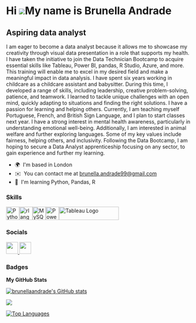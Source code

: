 Hi ![](https://user-images.githubusercontent.com/18350557/176309783-0785949b-9127-417c-8b55-ab5a4333674e.gif)My name is Brunella Andrade
========================================================================================================================================

Aspiring data analyst
---------------------

I am eager to become a data analyst because it allows me to showcase my creativity through visual data presentation in a role that supports my health. I have taken the initiative to join the Data Technician Bootcamp to acquire essential skills like Tableau, Power BI, pandas, R Studio, Azure, and more. This training will enable me to excel in my desired field and make a meaningful impact in data analysis. I have spent six years working in childcare as a childcare assistant and babysitter. During this time, I developed a range of skills, including leadership, creative problem-solving, patience, and teamwork. I learned to tackle unique challenges with an open mind, quickly adapting to situations and finding the right solutions. I have a passion for learning and helping others. Currently, I am teaching myself Portuguese, French, and British Sign Language, and I plan to start classes next year. I have a strong interest in mental health awareness, particularly in understanding emotional well-being. Additionally, I am interested in animal welfare and further exploring languages. Some of my key values include fairness, helping others, and inclusivity. Following the Data Bootcamp, I am hoping to secure a Data Analyst apprenticeship focusing on any sector, to gain experience and further my learning.

* 🌍  I'm based in London
* ✉️  You can contact me at [brunella.andrade99@gmail.com](mailto:brunella.andrade99@gmail.com)
* 🧠  I'm learning Python, Pandas, R

### Skills


<p align="left">
<a href="https://www.python.org/" target="_blank" rel="noreferrer"><img src="https://raw.githubusercontent.com/danielcranney/readme-generator/main/public/icons/skills/python-colored.svg" width="36" height="36" alt="Python" /></a><a href="https://www.r-project.org/" target="_blank" rel="noreferrer"><img src="https://raw.githubusercontent.com/danielcranney/readme-generator/main/public/icons/skills/rlang-colored.svg" width="36" height="36" alt="rlang" /></a><a href="https://www.mysql.com/" target="_blank" rel="noreferrer"><img src="https://raw.githubusercontent.com/danielcranney/readme-generator/main/public/icons/skills/mysql-colored.svg" width="36" height="36" alt="MySQL" /></a><a href="https://app.powerbi.com/" target="_blank" rel="noreferrer"><img src="https://cdn.worldvectorlogo.com/logos/power-bi.svg" width="36" height="36" alt="PowerBI" /></a><a href="https://tableau.com/" target="_blank" rel="noreferrer; return false;"><img src="https://raw.githubusercontent.com/gilbarbara/logos/main/logos/tableau.svg" width="163" height="36" alt="Tableau Logo" /></a>
</p>


### Socials

<p align="left"> <a href="https://www.github.com/brunellaandrade" target="_blank" rel="noreferrer"> <picture> <source media="(prefers-color-scheme: dark)" srcset="https://raw.githubusercontent.com/danielcranney/readme-generator/main/public/icons/socials/github-dark.svg" /> <source media="(prefers-color-scheme: light)" srcset="https://raw.githubusercontent.com/danielcranney/readme-generator/main/public/icons/socials/github.svg" /> <img src="https://raw.githubusercontent.com/danielcranney/readme-generator/main/public/icons/socials/github.svg" width="32" height="32" /> </picture> </a> <a href="https://www.linkedin.com/in/brunella-andrade-66442b338/" target="_blank" rel="noreferrer"> <picture> <source media="(prefers-color-scheme: dark)" srcset="https://raw.githubusercontent.com/danielcranney/readme-generator/main/public/icons/socials/linkedin-dark.svg" /> <source media="(prefers-color-scheme: light)" srcset="https://raw.githubusercontent.com/danielcranney/readme-generator/main/public/icons/socials/linkedin.svg" /> <img src="https://raw.githubusercontent.com/danielcranney/readme-generator/main/public/icons/socials/linkedin.svg" width="32" height="32" /> </picture> </a></p>

### Badges

<b>My GitHub Stats</b>

<a href="http://www.github.com/brunellaandrade"><img src="https://github-readme-stats.vercel.app/api?username=brunellaandrade&show_icons=true&hide=&count_private=true&title_color=0891b2&text_color=ffffff&icon_color=facc15&bg_color=000000&hide_border=true&show_icons=true" alt="brunellaandrade's GitHub stats" /></a>

<a href="http://www.github.com/brunellaandrade"><img src="https://github-readme-streak-stats.herokuapp.com/?user=brunellaandrade&stroke=ffffff&background=000000&ring=0891b2&fire=0891b2&currStreakNum=ffffff&currStreakLabel=0891b2&sideNums=ffffff&sideLabels=ffffff&dates=ffffff&hide_border=true" /></a>

<a href="https://github.com/brunellaandrade" align="left"><img src="https://github-readme-stats.vercel.app/api/top-langs/?username=brunellaandrade&langs_count=10&title_color=0891b2&text_color=ffffff&icon_color=facc15&bg_color=000000&hide_border=true&locale=en&custom_title=Top%20%Languages" alt="Top Languages" /></a>
